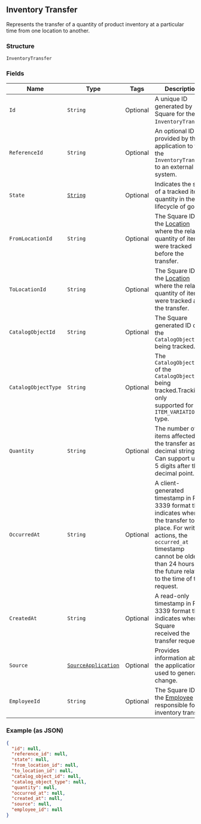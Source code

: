 ## Inventory Transfer

Represents the transfer of a quantity of product inventory at a
particular time from one location to another.

### Structure

`InventoryTransfer`

### Fields

| Name | Type | Tags | Description |
|  --- | --- | --- | --- |
| `Id` | `String` | Optional | A unique ID generated by Square for the<br>`InventoryTransfer`. |
| `ReferenceId` | `String` | Optional | An optional ID provided by the application to tie the<br>`InventoryTransfer` to an external system. |
| `State` | [`String`](/doc/models/inventory-state.md) | Optional | Indicates the state of a tracked item quantity in the lifecycle of goods. |
| `FromLocationId` | `String` | Optional | The Square ID of the [Location](#type-location) where the related<br>quantity of items were tracked before the transfer. |
| `ToLocationId` | `String` | Optional | The Square ID of the [Location](#type-location) where the related<br>quantity of items were tracked after the transfer. |
| `CatalogObjectId` | `String` | Optional | The Square generated ID of the<br>`CatalogObject` being tracked. |
| `CatalogObjectType` | `String` | Optional | The `CatalogObjectType` of the<br>`CatalogObject` being tracked.Tracking is only<br>supported for the `ITEM_VARIATION` type. |
| `Quantity` | `String` | Optional | The number of items affected by the transfer as a decimal string.<br>Can support up to 5 digits after the decimal point. |
| `OccurredAt` | `String` | Optional | A client-generated timestamp in RFC 3339 format that indicates when<br>the transfer took place. For write actions, the `occurred_at` timestamp<br>cannot be older than 24 hours or in the future relative to the time of the<br>request. |
| `CreatedAt` | `String` | Optional | A read-only timestamp in RFC 3339 format that indicates when Square<br>received the transfer request. |
| `Source` | [`SourceApplication`](/doc/models/source-application.md) | Optional | Provides information about the application used to generate a change. |
| `EmployeeId` | `String` | Optional | The Square ID of the [Employee](#type-employee) responsible for the<br>inventory transfer. |

### Example (as JSON)

```json
{
  "id": null,
  "reference_id": null,
  "state": null,
  "from_location_id": null,
  "to_location_id": null,
  "catalog_object_id": null,
  "catalog_object_type": null,
  "quantity": null,
  "occurred_at": null,
  "created_at": null,
  "source": null,
  "employee_id": null
}
```

